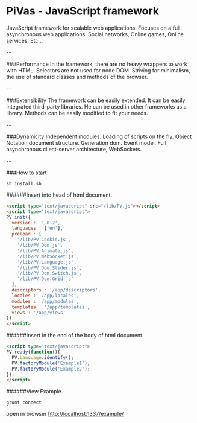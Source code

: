 PiVas - JavaScript framework
=====

JavaScript framework for scalable web applications.
Focuses on a full asynchronous web applications: Social networks, Online games, Online services, Etc...

--

###Performance
In the framework, there are no heavy wrappers to work with HTML. Selectors are not used for node DOM. Striving for minimalism, the use of standard classes and methods of the browser.

--

###Extensibility
The framework can be easily extended. It can be easily integrated third-party libraries. He can be used in other frameworks as a library. Methods can be easily modified to fit your needs.

--

###Dynamicity
Independent modules. Loading of scripts on the fly. Object Notation document structure. Generation dom. Event model. Full asynchronous client-server architecture, WebSockets.

--

###How to start
```
sh install.sh
```
######Insert into head of html document.

```html
<script type="text/javascript" src="/lib/PV.js"></script>
<script type="text/javascript">
PV.init({
  version : '1.0.2',
  languages : ['en'],
  preload : [
    '/lib/PV.Cookie.js',
    '/lib/PV.Dom.js',
    '/lib/PV.Animate.js',
    '/lib/PV.WebSocket.js',
    '/lib/PV.Language.js',
    '/lib/PV.Dom.Slider.js',
    '/lib/PV.Dom.Switch.js',
    '/lib/PV.Dom.Grid.js'
  ],
  descriptors : '/app/descriptors',
  locales : '/app/locales',
  modules : '/app/modules',
  templates : '/app/templates',
  views : '/app/views'
});
</script>
```
######Insert in the end of the body of html document.

```html
<script type="text/javascript">
PV.ready(function(){
  PV.Language.identify();
  PV.factoryModule('Example1');
  PV.factoryModule('Example2');
});
</script>
```
######View Example.
```
grunt connect
```
open in browser [http://localhost:1337/example/](http://localhost:1337/example/)
